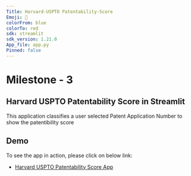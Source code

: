 ```yaml
---
Title: Harvard-USPTO Patentability-Score
Emoji: 🧐
colorFrom: blue
colorTo: red
sdk: streamlit
sdk_version: 1.21.0
App_file: app.py
Pinned: false
---
```


# Milestone - 3
## Harvard USPTO Patentability Score in Streamlit

This application classifies a user selected Patent Application Number to show the patentibility score


## Demo
To see the app in action, please click on below link:

* [Harvard USPTO Patentability Score App](https://huggingface.co/spaces/Fouzia/Harvard-USPTO_Patentability-Score)
